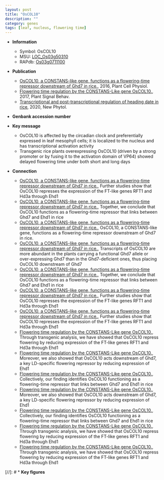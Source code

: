 ```yaml
---
layout: post
title: "OsCOL10"
description: ""
category: genes
tags: [leaf, nucleus, flowering time]
---
```


* **Information**  
    + Symbol: OsCOL10  
    + MSU: [LOC_Os03g50310](http://rice.plantbiology.msu.edu/cgi-bin/ORF_infopage.cgi?orf=LOC_Os03g50310)  
    + RAPdb: [Os03g0711100](http://rapdb.dna.affrc.go.jp/viewer/gbrowse_details/irgsp1?name=Os03g0711100)  

* **Publication**  
    + [OsCOL10, a CONSTANS-like gene, functions as a flowering-time repressor downstream of Ghd7 in rice.](http://www.ncbi.nlm.nih.gov/pubmed?term=OsCOL10,+a+CONSTANS-like+gene,+functions+as+a+flowering-time+repressor+downstream+of+Ghd7+in+rice.%5BTitle%5D), 2016, Plant Cell Physiol.
    + [Flowering time regulation by the CONSTANS-Like gene OsCOL10.](http://www.ncbi.nlm.nih.gov/pubmed?term=Flowering+time+regulation+by+the+CONSTANS-Like+gene+OsCOL10.%5BTitle%5D), 2017, Plant Signal Behav.
    + [Transcriptional and post-transcriptional regulation of heading date in rice](http://www.ncbi.nlm.nih.gov/pubmed?term=Transcriptional+and+post-transcriptional+regulation+of+heading+date+in+rice%5BTitle%5D), 2020, New Phytol.

* **Genbank accession number**  

* **Key message**  
    + OsCOL10 is affected by the circadian clock and preferentially expressed in leaf mesophyll cells; it is localized to the nucleus and has transcriptional activation activity
    + Transgenic rice plants overexpressing OsCOL10 (driven by a strong promoter or by fusing it to the activation domain of VP64) showed delayed flowering time under both short and long days

* **Connection**  
    + [OsCOL10, a CONSTANS-like gene, functions as a flowering-time repressor downstream of Ghd7 in rice.](http://www.ncbi.nlm.nih.gov/pubmed?term=OsCOL10,+a+CONSTANS-like+gene,+functions+as+a+flowering-time+repressor+downstream+of+Ghd7+in+rice.%5BTitle%5D), Further studies show that OsCOL10 represses the expression of the FT-like genes RFT1 and Hd3a through Ehd1
    + [OsCOL10, a CONSTANS-like gene, functions as a flowering-time repressor downstream of Ghd7 in rice.](http://www.ncbi.nlm.nih.gov/pubmed?term=OsCOL10,+a+CONSTANS-like+gene,+functions+as+a+flowering-time+repressor+downstream+of+Ghd7+in+rice.%5BTitle%5D), Together, we conclude that OsCOL10 functions as a flowering-time repressor that links between Ghd7 and Ehd1 in rice
    + [OsCOL10, a CONSTANS-like gene, functions as a flowering-time repressor downstream of Ghd7 in rice.](http://www.ncbi.nlm.nih.gov/pubmed?term=OsCOL10,+a+CONSTANS-like+gene,+functions+as+a+flowering-time+repressor+downstream+of+Ghd7+in+rice.%5BTitle%5D), OsCOL10, a CONSTANS-like gene, functions as a flowering-time repressor downstream of Ghd7 in rice.
    + [OsCOL10, a CONSTANS-like gene, functions as a flowering-time repressor downstream of Ghd7 in rice.](http://www.ncbi.nlm.nih.gov/pubmed?term=OsCOL10,+a+CONSTANS-like+gene,+functions+as+a+flowering-time+repressor+downstream+of+Ghd7+in+rice.%5BTitle%5D), Transcripts of OsCOL10 are more abundant in the plants carrying a functional Ghd7 allele or over-expressing Ghd7 than in the Ghd7-deficient ones, thus placing OsCOL10 downstream of Ghd7
    + [OsCOL10, a CONSTANS-like gene, functions as a flowering-time repressor downstream of Ghd7 in rice.](http://www.ncbi.nlm.nih.gov/pubmed?term=OsCOL10,+a+CONSTANS-like+gene,+functions+as+a+flowering-time+repressor+downstream+of+Ghd7+in+rice.%5BTitle%5D), Together, we conclude that OsCOL10 functions as a flowering-time repressor that links between Ghd7 and Ehd1 in rice
    + [OsCOL10, a CONSTANS-like gene, functions as a flowering-time repressor downstream of Ghd7 in rice.](http://www.ncbi.nlm.nih.gov/pubmed?term=OsCOL10,+a+CONSTANS-like+gene,+functions+as+a+flowering-time+repressor+downstream+of+Ghd7+in+rice.%5BTitle%5D), Further studies show that OsCOL10 represses the expression of the FT-like genes RFT1 and Hd3a through Ehd1
    + [OsCOL10, a CONSTANS-like gene, functions as a flowering-time repressor downstream of Ghd7 in rice.](http://www.ncbi.nlm.nih.gov/pubmed?term=OsCOL10,+a+CONSTANS-like+gene,+functions+as+a+flowering-time+repressor+downstream+of+Ghd7+in+rice.%5BTitle%5D), Further studies show that OsCOL10 represses the expression of the FT-like genes RFT1 and Hd3a through Ehd1
    + [Flowering time regulation by the CONSTANS-Like gene OsCOL10.](http://www.ncbi.nlm.nih.gov/pubmed?term=Flowering+time+regulation+by+the+CONSTANS-Like+gene+OsCOL10.%5BTitle%5D), Through transgenic analysis, we have showed that OsCOL10 repress flowering by reducing expression of the FT-like genes RFT1 and Hd3a through Ehd1
    + [Flowering time regulation by the CONSTANS-Like gene OsCOL10.](http://www.ncbi.nlm.nih.gov/pubmed?term=Flowering+time+regulation+by+the+CONSTANS-Like+gene+OsCOL10.%5BTitle%5D), Moreover, we also showed that OsCOL10 acts downstream of Ghd7, a key LD-specific flowering repressor by reducing expression of Ehd1
    + [Flowering time regulation by the CONSTANS-Like gene OsCOL10.](http://www.ncbi.nlm.nih.gov/pubmed?term=Flowering+time+regulation+by+the+CONSTANS-Like+gene+OsCOL10.%5BTitle%5D), Collectively, our finding identifies OsCOL10 functioning as a flowering-time repressor that links between Ghd7 and Ehd1 in rice
    + [Flowering time regulation by the CONSTANS-Like gene OsCOL10.](http://www.ncbi.nlm.nih.gov/pubmed?term=Flowering+time+regulation+by+the+CONSTANS-Like+gene+OsCOL10.%5BTitle%5D), Moreover, we also showed that OsCOL10 acts downstream of Ghd7, a key LD-specific flowering repressor by reducing expression of Ehd1
    + [Flowering time regulation by the CONSTANS-Like gene OsCOL10.](http://www.ncbi.nlm.nih.gov/pubmed?term=Flowering+time+regulation+by+the+CONSTANS-Like+gene+OsCOL10.%5BTitle%5D), Collectively, our finding identifies OsCOL10 functioning as a flowering-time repressor that links between Ghd7 and Ehd1 in rice
    + [Flowering time regulation by the CONSTANS-Like gene OsCOL10.](http://www.ncbi.nlm.nih.gov/pubmed?term=Flowering+time+regulation+by+the+CONSTANS-Like+gene+OsCOL10.%5BTitle%5D), Through transgenic analysis, we have showed that OsCOL10 repress flowering by reducing expression of the FT-like genes RFT1 and Hd3a through Ehd1
    + [Flowering time regulation by the CONSTANS-Like gene OsCOL10.](http://www.ncbi.nlm.nih.gov/pubmed?term=Flowering+time+regulation+by+the+CONSTANS-Like+gene+OsCOL10.%5BTitle%5D), Through transgenic analysis, we have showed that OsCOL10 repress flowering by reducing expression of the FT-like genes RFT1 and Hd3a through Ehd1

[//]: # * **Key figures**  


